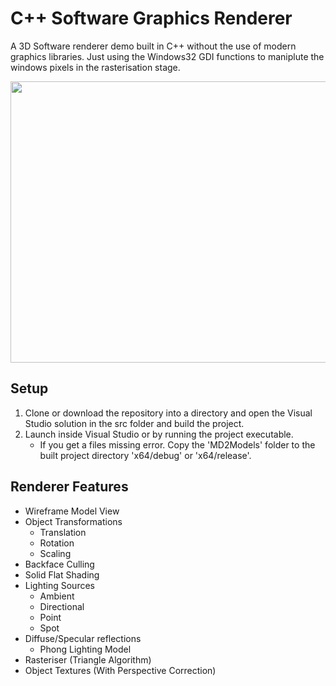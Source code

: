 # C++ Software Graphics Renderer

A 3D Software renderer demo built in C++ without the use of modern graphics libraries. Just using the Windows32 GDI functions to maniplute the windows pixels in the rasterisation stage.

<img src="images/showcase.gif" width="800" height="450">

## Setup
1. Clone or download the repository into a directory and open the Visual Studio solution in the src folder and build the project.
2. Launch inside Visual Studio or by running the project executable.
    * If you get a files missing error. Copy the 'MD2Models' folder to the built project directory 'x64/debug' or 'x64/release'.

## Renderer Features

* Wireframe Model View
* Object Transformations
    * Translation
    * Rotation
    * Scaling
* Backface Culling
* Solid Flat Shading
* Lighting Sources
    * Ambient
    * Directional
    * Point
    * Spot
* Diffuse/Specular reflections
    * Phong Lighting Model
* Rasteriser (Triangle Algorithm)
* Object Textures (With Perspective Correction)

